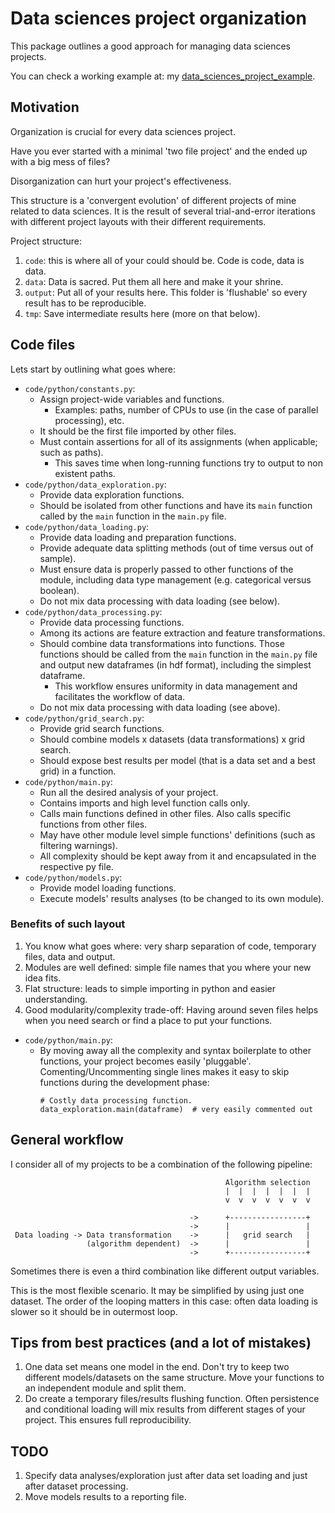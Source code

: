# Data sciences project organization

This package outlines a good approach for managing data sciences projects.

You can check a working example at: my
[data_sciences_project_example](https://github.com/fmv1992/data_sciences_project_example).


## Motivation

Organization is crucial for every data sciences project.

Have you ever started with a minimal 'two file project' and the ended up with
a big mess of files?

Disorganization can hurt your project's effectiveness.

This structure is a 'convergent evolution' of different projects of mine
related to data sciences. It is the result of several trial-and-error
iterations with different project layouts with their different requirements.

Project structure:

1. `code`: this is where all of your could should be. Code is code, data is
   data.
1. `data`: Data is sacred. Put them all here and make it your shrine.
1. `output`: Put all of your results here. This folder is 'flushable' so every
   result has to be reproducible.
1. `tmp`: Save intermediate results here (more on that below).


## Code files

Lets start by outlining what goes where:
* `code/python/constants.py`: 
    * Assign project-wide variables and functions.
        * Examples: paths, number of CPUs to use (in the case of parallel
          processing), etc.
    * It should be the first file imported by other files.
    * Must contain assertions for all of its assignments (when applicable; such
      as paths).
        * This saves time when long-running functions try to output to non
          existent paths.
* `code/python/data_exploration.py`: 
    * Provide data exploration functions.
    * Should be isolated from other functions and have its `main` function
      called by the `main` function in the `main.py` file.
* `code/python/data_loading.py`: 
    * Provide data loading and preparation functions.
    * Provide adequate data splitting methods (out of time versus out of
      sample).
    * Must ensure data is properly passed to other functions of the module,
      including data type management (e.g. categorical versus boolean).
    * Do not mix data processing with data loading (see below).
* `code/python/data_processing.py`: 
    * Provide data processing functions.
    * Among its actions are feature extraction and feature transformations.
    * Should combine data transformations into functions. Those functions
      should be called from the `main` function in the `main.py` file and
      output new dataframes (in hdf format), including the simplest dataframe.
        * This workflow ensures uniformity in data management and facilitates
          the workflow of data.
    * Do not mix data processing with data loading (see above).
* `code/python/grid_search.py`: 
    * Provide grid search functions.
    * Should combine models x datasets (data transformations) x grid search.
    * Should expose best results per model (that is a data set and a best grid)
      in a function.
* `code/python/main.py`: 
    * Run all the desired analysis of your project.
    * Contains imports and high level function calls only.
    * Calls main functions defined in other files. Also calls specific
      functions from other files.
    * May have other module level simple functions' definitions (such as
      filtering warnings).
    * All complexity should be kept away from it and encapsulated in the
      respective py file.
* `code/python/models.py`: 
    * Provide model loading functions.
    * Execute models' results analyses (to be changed to its own module).


### Benefits of such layout

1. You know what goes where: very sharp separation of code, temporary files,
   data and output.
1. Modules are well defined: simple file names that you where your new idea
   fits.
1. Flat structure: leads to simple importing in python and easier
   understanding.
1. Good modularity/complexity trade-off: Having around seven files helps when
   you need search or find a place to put your functions.

<!--
* `code/python/constants.py`: 
* `code/python/data_exploration.py`: 
* `code/python/data_loading.py`: 
* `code/python/data_processing.py`: 
* `code/python/grid_search.py`: 
-->

* `code/python/main.py`: 
    * By moving away all the complexity and syntax boilerplate to other
      functions, your project becomes easily 'pluggable'.
      Comenting/Uncommenting single lines makes it easy to skip functions
      during the development phase:
        ~~~~~~
        # Costly data processing function.
        data_exploration.main(dataframe)  # very easily commented out
        ~~~~~~

<!--
* `code/python/models.py`: 
-->


## General workflow

I consider all of my projects to be a combination of the following pipeline:

~~~~~~
                                                Algorithm selection
                                                |  |  |  |  |  |  |
                                                v  v  v  v  v  v  v

                                        ->      +-----------------+
                                        ->      |                 |
 Data loading -> Data transformation    ->      |   grid search   |
                 (algorithm dependent)  ->      |                 |
                                        ->      +-----------------+
~~~~~~

Sometimes there is even a third combination like different output variables.

This is the most flexible scenario. It may be simplified by using just one
dataset. The order of the looping matters in this case: often data loading is
slower so it should be in outermost loop.


## Tips from best practices (and a lot of mistakes)

1. One data set means one model in the end. Don't try to keep two different
   models/datasets on the same structure. Move your functions to an independent
   module and split them.
1. Do create a temporary files/results flushing function. Often persistence and
   conditional loading will mix results from different stages of your project.
   This ensures full reproducibility.


## TODO

1. Specify data analyses/exploration just after data set loading and just after
   dataset processing.
1. Move models results to a reporting file.
